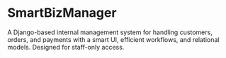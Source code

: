 # SmartBizManager
A Django-based internal management system for handling customers, orders, and payments with a smart UI, efficient workflows, and relational models. Designed for staff-only access.
